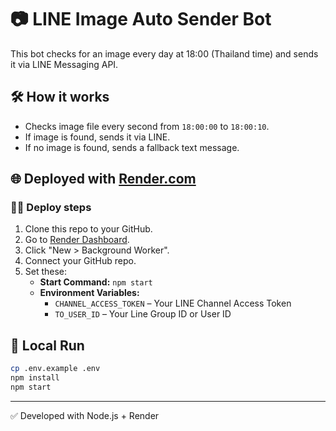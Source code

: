 # 📷 LINE Image Auto Sender Bot

This bot checks for an image every day at 18:00 (Thailand time) and sends it via LINE Messaging API.

## 🛠️ How it works

- Checks image file every second from `18:00:00` to `18:00:10`.
- If image is found, sends it via LINE.
- If no image is found, sends a fallback text message.

## 🌐 Deployed with [Render.com](https://render.com)

### 🧑‍💻 Deploy steps

1. Clone this repo to your GitHub.
2. Go to [Render Dashboard](https://dashboard.render.com).
3. Click "New > Background Worker".
4. Connect your GitHub repo.
5. Set these:
   - **Start Command:** `npm start`
   - **Environment Variables:**
     - `CHANNEL_ACCESS_TOKEN` – Your LINE Channel Access Token
     - `TO_USER_ID` – Your Line Group ID or User ID

## 🧪 Local Run

```bash
cp .env.example .env
npm install
npm start
```

---

✅ Developed with Node.js + Render
